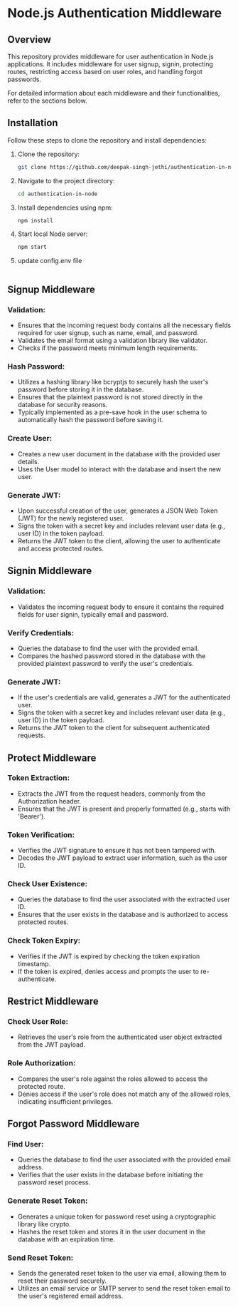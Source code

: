 
# Node.js Authentication Middleware

## Overview

This repository provides middleware for user authentication in Node.js applications. It includes middleware for user signup, signin, protecting routes, restricting access based on user roles, and handling forgot passwords.

For detailed information about each middleware and their functionalities, refer to the sections below.

## Installation

Follow these steps to clone the repository and install dependencies:


1. Clone the repository:
   
   ```bash
   git clone https://github.com/deepak-singh-jethi/authentication-in-node.git
   ```

3. Navigate to the project directory:
   ```bash
   cd authentication-in-node
   ```

4. Install dependencies using npm:
   ```bash
   npm install
   ```
   
5. Start local Node server:
   ```bash
   npm start
   ```
6. update config.env file
   
    ```bash


   ```
   

## Signup Middleware

### Validation:
- Ensures that the incoming request body contains all the necessary fields required for user signup, such as name, email, and password.
- Validates the email format using a validation library like validator.
- Checks if the password meets minimum length requirements.

### Hash Password:
- Utilizes a hashing library like bcryptjs to securely hash the user's password before storing it in the database.
- Ensures that the plaintext password is not stored directly in the database for security reasons.
- Typically implemented as a pre-save hook in the user schema to automatically hash the password before saving it.

### Create User:
- Creates a new user document in the database with the provided user details.
- Uses the User model to interact with the database and insert the new user.

### Generate JWT:
- Upon successful creation of the user, generates a JSON Web Token (JWT) for the newly registered user.
- Signs the token with a secret key and includes relevant user data (e.g., user ID) in the token payload.
- Returns the JWT token to the client, allowing the user to authenticate and access protected routes.

## Signin Middleware

### Validation:
- Validates the incoming request body to ensure it contains the required fields for user signin, typically email and password.

### Verify Credentials:
- Queries the database to find the user with the provided email.
- Compares the hashed password stored in the database with the provided plaintext password to verify the user's credentials.

### Generate JWT:
- If the user's credentials are valid, generates a JWT for the authenticated user.
- Signs the token with a secret key and includes relevant user data (e.g., user ID) in the token payload.
- Returns the JWT token to the client for subsequent authenticated requests.

## Protect Middleware

### Token Extraction:
- Extracts the JWT from the request headers, commonly from the Authorization header.
- Ensures that the JWT is present and properly formatted (e.g., starts with 'Bearer').

### Token Verification:
- Verifies the JWT signature to ensure it has not been tampered with.
- Decodes the JWT payload to extract user information, such as the user ID.

### Check User Existence:
- Queries the database to find the user associated with the extracted user ID.
- Ensures that the user exists in the database and is authorized to access protected routes.

### Check Token Expiry:
- Verifies if the JWT is expired by checking the token expiration timestamp.
- If the token is expired, denies access and prompts the user to re-authenticate.

## Restrict Middleware

### Check User Role:
- Retrieves the user's role from the authenticated user object extracted from the JWT payload.

### Role Authorization:
- Compares the user's role against the roles allowed to access the protected route.
- Denies access if the user's role does not match any of the allowed roles, indicating insufficient privileges.

## Forgot Password Middleware

### Find User:
- Queries the database to find the user associated with the provided email address.
- Verifies that the user exists in the database before initiating the password reset process.

### Generate Reset Token:
- Generates a unique token for password reset using a cryptographic library like crypto.
- Hashes the reset token and stores it in the user document in the database with an expiration time.

### Send Reset Token:
- Sends the generated reset token to the user via email, allowing them to reset their password securely.
- Utilizes an email service or SMTP server to send the reset token email to the user's registered email address.
```
